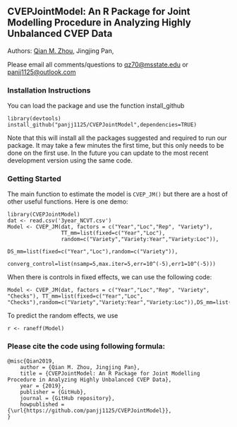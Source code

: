 ## CVEPJointModel: An R Package for Joint Modelling Procedure in Analyzing Highly Unbalanced CVEP Data

Authors: [Qian M. Zhou](http://qianmichellezhou.net), Jingjing Pan,

Please email all comments/questions to qz70@msstate.edu or panjj1125@outlook.com

### Installation Instructions

You can load the package and use the function install_github

```
library(devtools)
install_github("panjj1125/CVEPJointModel",dependencies=TRUE)
```

Note that this will install all the packages suggested and required to run our package.  It may take a few minutes the first time, but this only needs to be done on the first use.  In the future you can update to the most recent development version using the same code. 

### Getting Started
The main function to estimate the model is `CVEP_JM()` but there are a host of other useful functions. Here is one demo:

```
library(CVEPJointModel)
dat <- read.csv('3year_NCVT.csv')
Model <- CVEP_JM(dat, factors = c("Year","Loc","Rep", "Variety"),
                 TT_mm=list(fixed=c("Year","Loc"),
                 random=c("Variety","Variety:Year","Variety:Loc")),
                 DS_mm=list(fixed=c("Year","Loc"),random=c("Variety")),
                 converg_control=list(nsamp=5,max.iter=5,err=10^(-5),err1=10^(-5)))
```
When there is controls in fixed effects, we can use the following code:

```
Model <- CVEP_JM(dat, factors = c("Year","Loc","Rep", "Variety", "Checks"), TT_mm=list(fixed=c("Year","Loc", "Checks"),random=c("Variety","Variety:Year","Variety:Loc")),DS_mm=list(fixed=c("Year","Loc"),random=c("Variety")),converg_control=list(nsamp=5,max.iter=5,err=10^(-5),err1=10^(-5)))

```

To predict the random effects, we use
```
r <- raneff(Model)
```

### Please cite the code using following formula:

    @misc{Qian2019,
        author = {Qian M. Zhou, Jingjing Pan},
        title = {CVEPJointModel: An R Package for Joint Modelling Procedure in Analyzing Highly Unbalanced CVEP Data},
        year = {2019},
        publisher = {GitHub},
        journal = {GitHub repository},
        howpublished = {\url{https://github.com/panjj1125/CVEPJointModel}},
    }
